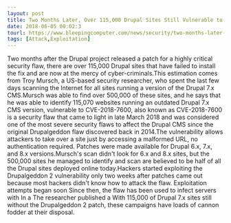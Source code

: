```yaml
---
layout: post
title: Two Months Later, Over 115,000 Drupal Sites Still Vulnerable to Drupalgeddon 2
date: 2018-06-05 00:02:3
tourl: https://www.bleepingcomputer.com/news/security/two-months-later-over-115-000-drupal-sites-still-vulnerable-to-drupalgeddon-2/
tags: [Attack,Exploitation]
---
```

Two months after the Drupal project released a patch for a highly critical security flaw, there are over 115,000 Drupal sites that have failed to install the fix and are now at the mercy of cyber-criminals.This estimation comes from Troy Mursch, a US-based security researcher, who spent the last few days scanning the Internet for all sites running a version of the Drupal 7.x CMS.Mursch was able to find over 500,000 of these sites, and he says that he was able to identify 115,070 websites running an outdated Drupal 7.x CMS version, vulnerable to CVE-2018-7600, also known as CVE-2018-7600 is a security flaw that came to light in late March 2018 and was considered one of the most severe security flaws to affect the Drupal CMS since the original Drupalgeddon flaw discovered back in 2014.The vulnerability allows attackers to take over a site just by accessing a malformed URL, no authentication required. Patches were made available for Drupal 6.x, 7.x, and 8.x versions.Mursch's scan didn't look for 6.x and 8.x sites, but the 500,000 sites he managed to identify and scan are believed to be half of all the Drupal sites deployed online today.Hackers started exploiting the Drupalgeddon 2 vulnerability only two weeks after patches came out because most hackers didn't know how to attack the flaw. Exploitation attempts began soon Since then, the flaw has been used to infect servers with In a The researcher published a With 115,000 of Drupal 7.x sites still without the Drupalgeddon 2 patch, these campaigns have loads of cannon fodder at their disposal.
